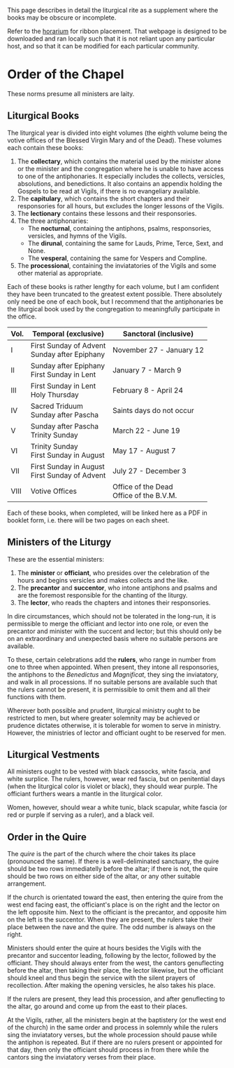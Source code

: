 This page describes in detail the liturgical rite as a supplement where the books may be obscure or incomplete. 

Refer to the [horarium](https://writedan.github.io/divine-office/horarium.html) for ribbon placement. That webpage is designed to be downloaded and ran locally such that it is not reliant upon any particular host, and so that it can be modified for each particular community.

# Order of the Chapel

These norms presume all ministers are laity.

## Liturgical Books

The liturgical year is divided into eight volumes (the eighth volume being the votive offices of the Blessed Virgin Mary and of the Dead). These volumes each contain these books:

1. The **collectary**, which contains the material used by the minister alone or the minister and the congregation where he is unable to have access to one of the antiphonaries. It especially includes the collects, versicles, absolutions, and benedictions. It also contains an appendix holding the Gospels to be read at Vigils, if there is no evangeliary available.
2. The **capitulary**, which contains the short chapters and their responsories for all hours, but excludes the longer lessons of the Vigils.
3. The **lectionary** contains these lessons and their responsories.
4. The three antiphonaries:
	* The **nocturnal**, containing the antiphons, psalms, responsories, versicles, and hymns of the Vigils.
	* The **dirunal**, containing the same for Lauds, Prime, Terce, Sext, and None.
	* The **vesperal**, containing the same for Vespers and Compline.
5. The **processional**, containing the inviatatories of the Vigils and some other material as appropriate.

Each of these books is rather lengthy for each volume, but I am confident they have been truncated to the greatest extent possible. There absolutely only need be one of each book, but I recommend that the antiphonaries be the  liturgical book used by the congregation to meaningfully participate in the office.

| Vol. | Temporal (exclusive)                             | Sanctoral (inclusive)                      |
|------|--------------------------------------------------|--------------------------------------------|
| I    | First Sunday of Advent<br>Sunday after Epiphany  | November 27 - January 12                   |
| II   | Sunday after Epiphany<br>First Sunday in Lent    | January 7 - March 9                        |
| III  | First Sunday in Lent<br>Holy Thursday            | February 8 - April 24                      |
| IV   | Sacred Triduum<br>Sunday after Pascha            | Saints days do not occur                   |
| V    | Sunday after Pascha<br>Trinity Sunday            | March 22 - June 19                         |
| VI   | Trinity Sunday<br>First Sunday in August         | May 17 - August 7                          |
| VII  | First Sunday in August<br>First Sunday of Advent | July 27 - December 3                       |
| VIII | Votive Offices                                   | Office of the Dead<br>Office of the B.V.M. |

Each of these books, when completed, will be linked here as a PDF in booklet form, i.e. there will be two pages on each sheet.

## Ministers of the Liturgy

These are the essential ministers:

1. The **minister** or **officiant**, who presides over the celebration of the hours and begins versicles and makes collects and the like.
2. The **precantor** and **succentor**, who intone antiphons and psalms and are the foremost responsible for the chanting of the liturgy.
3. The **lector**, who reads the chapters and intones their responsories.

In dire circumstances, which should not be tolerated in the long-run, it is permissible to merge the officiant and lector into one role, or even the precantor and minister with the succent and lector; but this should only be on an extraordinary and unexpected basis where no suitable persons are available.

To these, certain celebrations add the **rulers**, who range in number from one to three when appointed. When present, they intone all responsories, the antiphons to the *Benedictus* and *Magnificat*, they sing the inviatatory, and walk in all processions. If no suitable persons are available such that the rulers cannot be present, it is permissible to omit them and all their functions with them.

Wherever both possible and prudent, liturgical ministry ought to be restricted to men, but where greater solemnity may be achieved or prudence dictates otherwise, it is tolerable for women to serve in ministry. However, the ministries of lector and officiant ought to be reserved for men.

## Liturgical Vestments

All ministers ought to be vested with black cassocks, white fascia, and white surplice. The rulers, however, wear red fascia, but on penitential days (when the liturgical color is violet or black), they should wear purple. The officiant furthers wears a mantle in the liturgical color.

Women, however, should wear a white tunic, black scapular, white fascia (or red or purple if serving as a ruler), and a black veil. 

## Order in the Quire

The *quire* is the part of the church where the choir takes its place (pronounced the same). If there is a well-deliminated sanctuary, the quire should be two rows immediatelly before the altar; if there is not, the quire should be two rows on either side of the altar, or any other suitable arrangement.

If the church is orientated toward the east, then entering the quire from the west end facing east, the officiant's place is on the right and the lector on the left opposite him. Next to the officiant is the precantor, and opposite him on the left is the succentor.  When they are present, the rulers take their place between the nave and the quire. The odd number is always on the right.

Ministers should enter the quire at hours besides the Vigils with the precantor and succentor leading, following by the lector, followed by the officiant. They should always enter from the west, the cantors genuflecting before the altar, then taking their place, the lector likewise, but the officiant should kneel and thus begin the service with the silent prayers of recollection. After making the opening versicles, he also takes his place.

If the rulers are present, they lead this procession, and after genuflecting to the altar, go around and come up from the east to their places.

At the Vigils, rather, all the ministers begin at the baptistery (or the west end of the church) in the same order and process in solemnly while the rulers sing the inviatatory verses, but the whole procession should pause while the antiphon is repeated. But if there are no rulers present or appointed for that day, then only the officiant should process in from there while the cantors sing the inviatatory verses from their place.